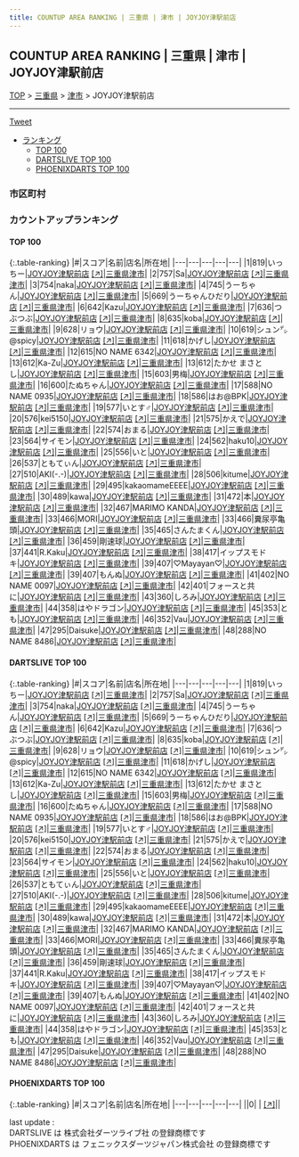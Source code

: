 ```yaml
---
title: COUNTUP AREA RANKING | 三重県 | 津市 | JOYJOY津駅前店
---
```

## COUNTUP AREA RANKING | 三重県 | 津市 | JOYJOY津駅前店

[TOP](/darts/rank/) > [三重県](/darts/rank/三重県/) > [津市](/darts/rank/三重県/津市/) > JOYJOY津駅前店

___

<a href="https://twitter.com/share?ref_src=twsrc%5Etfw" data-text="COUNTUP AREA RANKING | 三重県津市JOYJOY津駅前店" class="twitter-share-button" data-hashtags="DARTSLIVE,PHOENIXDARTS,darts,ダーツ" data-show-count="false">Tweet</a>

* [ランキング](#カウントアップランキング)
    * [TOP 100](#top-100)
    * [DARTSLIVE TOP 100](#dartslive-top-100)
    * [PHOENIXDARTS TOP 100](#phoenixdarts-top-100)

### 市区町村

<ul>

</ul>

### カウントアップランキング

#### TOP 100



{:.table-ranking}
|#|スコア|名前|店名|所在地|
|---|---|---|---|---|
|1|819|<span class="rank-name-dl">いっちー</span>|<a href="/darts/rank/shops/a01a58105d3c797e5f9f3321c1147265.html">JOYJOY津駅前店</a> <a href="https://search.dartslive.com/jp/shop/a01a58105d3c797e5f9f3321c1147265">[↗]</a>|<a href="/darts/rank/三重県/津市">三重県津市</a>|
|2|757|<span class="rank-name-dl">Sa</span>|<a href="/darts/rank/shops/a01a58105d3c797e5f9f3321c1147265.html">JOYJOY津駅前店</a> <a href="https://search.dartslive.com/jp/shop/a01a58105d3c797e5f9f3321c1147265">[↗]</a>|<a href="/darts/rank/三重県/津市">三重県津市</a>|
|3|754|<span class="rank-name-dl">naka</span>|<a href="/darts/rank/shops/a01a58105d3c797e5f9f3321c1147265.html">JOYJOY津駅前店</a> <a href="https://search.dartslive.com/jp/shop/a01a58105d3c797e5f9f3321c1147265">[↗]</a>|<a href="/darts/rank/三重県/津市">三重県津市</a>|
|4|745|<span class="rank-name-dl">うーちゃん</span>|<a href="/darts/rank/shops/a01a58105d3c797e5f9f3321c1147265.html">JOYJOY津駅前店</a> <a href="https://search.dartslive.com/jp/shop/a01a58105d3c797e5f9f3321c1147265">[↗]</a>|<a href="/darts/rank/三重県/津市">三重県津市</a>|
|5|669|<span class="rank-name-dl">うーちゃんひだり</span>|<a href="/darts/rank/shops/a01a58105d3c797e5f9f3321c1147265.html">JOYJOY津駅前店</a> <a href="https://search.dartslive.com/jp/shop/a01a58105d3c797e5f9f3321c1147265">[↗]</a>|<a href="/darts/rank/三重県/津市">三重県津市</a>|
|6|642|<span class="rank-name-dl">Kazu</span>|<a href="/darts/rank/shops/a01a58105d3c797e5f9f3321c1147265.html">JOYJOY津駅前店</a> <a href="https://search.dartslive.com/jp/shop/a01a58105d3c797e5f9f3321c1147265">[↗]</a>|<a href="/darts/rank/三重県/津市">三重県津市</a>|
|7|636|<span class="rank-name-dl">つぶつぶ</span>|<a href="/darts/rank/shops/a01a58105d3c797e5f9f3321c1147265.html">JOYJOY津駅前店</a> <a href="https://search.dartslive.com/jp/shop/a01a58105d3c797e5f9f3321c1147265">[↗]</a>|<a href="/darts/rank/三重県/津市">三重県津市</a>|
|8|635|<span class="rank-name-dl">koba</span>|<a href="/darts/rank/shops/a01a58105d3c797e5f9f3321c1147265.html">JOYJOY津駅前店</a> <a href="https://search.dartslive.com/jp/shop/a01a58105d3c797e5f9f3321c1147265">[↗]</a>|<a href="/darts/rank/三重県/津市">三重県津市</a>|
|9|628|<span class="rank-name-dl">リョウ</span>|<a href="/darts/rank/shops/a01a58105d3c797e5f9f3321c1147265.html">JOYJOY津駅前店</a> <a href="https://search.dartslive.com/jp/shop/a01a58105d3c797e5f9f3321c1147265">[↗]</a>|<a href="/darts/rank/三重県/津市">三重県津市</a>|
|10|619|<span class="rank-name-dl">シュン㌥@spicy</span>|<a href="/darts/rank/shops/a01a58105d3c797e5f9f3321c1147265.html">JOYJOY津駅前店</a> <a href="https://search.dartslive.com/jp/shop/a01a58105d3c797e5f9f3321c1147265">[↗]</a>|<a href="/darts/rank/三重県/津市">三重県津市</a>|
|11|618|<span class="rank-name-dl">かげし</span>|<a href="/darts/rank/shops/a01a58105d3c797e5f9f3321c1147265.html">JOYJOY津駅前店</a> <a href="https://search.dartslive.com/jp/shop/a01a58105d3c797e5f9f3321c1147265">[↗]</a>|<a href="/darts/rank/三重県/津市">三重県津市</a>|
|12|615|<span class="rank-name-dl">NO NAME 6342</span>|<a href="/darts/rank/shops/a01a58105d3c797e5f9f3321c1147265.html">JOYJOY津駅前店</a> <a href="https://search.dartslive.com/jp/shop/a01a58105d3c797e5f9f3321c1147265">[↗]</a>|<a href="/darts/rank/三重県/津市">三重県津市</a>|
|13|612|<span class="rank-name-dl">Ka-Zu</span>|<a href="/darts/rank/shops/a01a58105d3c797e5f9f3321c1147265.html">JOYJOY津駅前店</a> <a href="https://search.dartslive.com/jp/shop/a01a58105d3c797e5f9f3321c1147265">[↗]</a>|<a href="/darts/rank/三重県/津市">三重県津市</a>|
|13|612|<span class="rank-name-dl">たかせ まさとし</span>|<a href="/darts/rank/shops/a01a58105d3c797e5f9f3321c1147265.html">JOYJOY津駅前店</a> <a href="https://search.dartslive.com/jp/shop/a01a58105d3c797e5f9f3321c1147265">[↗]</a>|<a href="/darts/rank/三重県/津市">三重県津市</a>|
|15|603|<span class="rank-name-dl">男梅</span>|<a href="/darts/rank/shops/a01a58105d3c797e5f9f3321c1147265.html">JOYJOY津駅前店</a> <a href="https://search.dartslive.com/jp/shop/a01a58105d3c797e5f9f3321c1147265">[↗]</a>|<a href="/darts/rank/三重県/津市">三重県津市</a>|
|16|600|<span class="rank-name-dl">たぬちゃん</span>|<a href="/darts/rank/shops/a01a58105d3c797e5f9f3321c1147265.html">JOYJOY津駅前店</a> <a href="https://search.dartslive.com/jp/shop/a01a58105d3c797e5f9f3321c1147265">[↗]</a>|<a href="/darts/rank/三重県/津市">三重県津市</a>|
|17|588|<span class="rank-name-dl">NO NAME 0935</span>|<a href="/darts/rank/shops/a01a58105d3c797e5f9f3321c1147265.html">JOYJOY津駅前店</a> <a href="https://search.dartslive.com/jp/shop/a01a58105d3c797e5f9f3321c1147265">[↗]</a>|<a href="/darts/rank/三重県/津市">三重県津市</a>|
|18|586|<span class="rank-name-dl">はお@BPK</span>|<a href="/darts/rank/shops/a01a58105d3c797e5f9f3321c1147265.html">JOYJOY津駅前店</a> <a href="https://search.dartslive.com/jp/shop/a01a58105d3c797e5f9f3321c1147265">[↗]</a>|<a href="/darts/rank/三重県/津市">三重県津市</a>|
|19|577|<span class="rank-name-dl">いとす♂</span>|<a href="/darts/rank/shops/a01a58105d3c797e5f9f3321c1147265.html">JOYJOY津駅前店</a> <a href="https://search.dartslive.com/jp/shop/a01a58105d3c797e5f9f3321c1147265">[↗]</a>|<a href="/darts/rank/三重県/津市">三重県津市</a>|
|20|576|<span class="rank-name-dl">kei5150</span>|<a href="/darts/rank/shops/a01a58105d3c797e5f9f3321c1147265.html">JOYJOY津駅前店</a> <a href="https://search.dartslive.com/jp/shop/a01a58105d3c797e5f9f3321c1147265">[↗]</a>|<a href="/darts/rank/三重県/津市">三重県津市</a>|
|21|575|<span class="rank-name-dl">かえで</span>|<a href="/darts/rank/shops/a01a58105d3c797e5f9f3321c1147265.html">JOYJOY津駅前店</a> <a href="https://search.dartslive.com/jp/shop/a01a58105d3c797e5f9f3321c1147265">[↗]</a>|<a href="/darts/rank/三重県/津市">三重県津市</a>|
|22|574|<span class="rank-name-dl">おまる</span>|<a href="/darts/rank/shops/a01a58105d3c797e5f9f3321c1147265.html">JOYJOY津駅前店</a> <a href="https://search.dartslive.com/jp/shop/a01a58105d3c797e5f9f3321c1147265">[↗]</a>|<a href="/darts/rank/三重県/津市">三重県津市</a>|
|23|564|<span class="rank-name-dl">サイモン</span>|<a href="/darts/rank/shops/a01a58105d3c797e5f9f3321c1147265.html">JOYJOY津駅前店</a> <a href="https://search.dartslive.com/jp/shop/a01a58105d3c797e5f9f3321c1147265">[↗]</a>|<a href="/darts/rank/三重県/津市">三重県津市</a>|
|24|562|<span class="rank-name-dl">haku10</span>|<a href="/darts/rank/shops/a01a58105d3c797e5f9f3321c1147265.html">JOYJOY津駅前店</a> <a href="https://search.dartslive.com/jp/shop/a01a58105d3c797e5f9f3321c1147265">[↗]</a>|<a href="/darts/rank/三重県/津市">三重県津市</a>|
|25|556|<span class="rank-name-dl">いと</span>|<a href="/darts/rank/shops/a01a58105d3c797e5f9f3321c1147265.html">JOYJOY津駅前店</a> <a href="https://search.dartslive.com/jp/shop/a01a58105d3c797e5f9f3321c1147265">[↗]</a>|<a href="/darts/rank/三重県/津市">三重県津市</a>|
|26|537|<span class="rank-name-dl">ともてぃん</span>|<a href="/darts/rank/shops/a01a58105d3c797e5f9f3321c1147265.html">JOYJOY津駅前店</a> <a href="https://search.dartslive.com/jp/shop/a01a58105d3c797e5f9f3321c1147265">[↗]</a>|<a href="/darts/rank/三重県/津市">三重県津市</a>|
|27|510|<span class="rank-name-dl">AKI(-.-)</span>|<a href="/darts/rank/shops/a01a58105d3c797e5f9f3321c1147265.html">JOYJOY津駅前店</a> <a href="https://search.dartslive.com/jp/shop/a01a58105d3c797e5f9f3321c1147265">[↗]</a>|<a href="/darts/rank/三重県/津市">三重県津市</a>|
|28|506|<span class="rank-name-dl">kitume</span>|<a href="/darts/rank/shops/a01a58105d3c797e5f9f3321c1147265.html">JOYJOY津駅前店</a> <a href="https://search.dartslive.com/jp/shop/a01a58105d3c797e5f9f3321c1147265">[↗]</a>|<a href="/darts/rank/三重県/津市">三重県津市</a>|
|29|495|<span class="rank-name-dl">kakaomameEEEE</span>|<a href="/darts/rank/shops/a01a58105d3c797e5f9f3321c1147265.html">JOYJOY津駅前店</a> <a href="https://search.dartslive.com/jp/shop/a01a58105d3c797e5f9f3321c1147265">[↗]</a>|<a href="/darts/rank/三重県/津市">三重県津市</a>|
|30|489|<span class="rank-name-dl">kawa</span>|<a href="/darts/rank/shops/a01a58105d3c797e5f9f3321c1147265.html">JOYJOY津駅前店</a> <a href="https://search.dartslive.com/jp/shop/a01a58105d3c797e5f9f3321c1147265">[↗]</a>|<a href="/darts/rank/三重県/津市">三重県津市</a>|
|31|472|<span class="rank-name-dl">本</span>|<a href="/darts/rank/shops/a01a58105d3c797e5f9f3321c1147265.html">JOYJOY津駅前店</a> <a href="https://search.dartslive.com/jp/shop/a01a58105d3c797e5f9f3321c1147265">[↗]</a>|<a href="/darts/rank/三重県/津市">三重県津市</a>|
|32|467|<span class="rank-name-dl">MARIMO KANDA</span>|<a href="/darts/rank/shops/a01a58105d3c797e5f9f3321c1147265.html">JOYJOY津駅前店</a> <a href="https://search.dartslive.com/jp/shop/a01a58105d3c797e5f9f3321c1147265">[↗]</a>|<a href="/darts/rank/三重県/津市">三重県津市</a>|
|33|466|<span class="rank-name-dl">MORI</span>|<a href="/darts/rank/shops/a01a58105d3c797e5f9f3321c1147265.html">JOYJOY津駅前店</a> <a href="https://search.dartslive.com/jp/shop/a01a58105d3c797e5f9f3321c1147265">[↗]</a>|<a href="/darts/rank/三重県/津市">三重県津市</a>|
|33|466|<span class="rank-name-dl">糞尿亭亀頭</span>|<a href="/darts/rank/shops/a01a58105d3c797e5f9f3321c1147265.html">JOYJOY津駅前店</a> <a href="https://search.dartslive.com/jp/shop/a01a58105d3c797e5f9f3321c1147265">[↗]</a>|<a href="/darts/rank/三重県/津市">三重県津市</a>|
|35|465|<span class="rank-name-dl">さんたまくん</span>|<a href="/darts/rank/shops/a01a58105d3c797e5f9f3321c1147265.html">JOYJOY津駅前店</a> <a href="https://search.dartslive.com/jp/shop/a01a58105d3c797e5f9f3321c1147265">[↗]</a>|<a href="/darts/rank/三重県/津市">三重県津市</a>|
|36|459|<span class="rank-name-dl">剛速球</span>|<a href="/darts/rank/shops/a01a58105d3c797e5f9f3321c1147265.html">JOYJOY津駅前店</a> <a href="https://search.dartslive.com/jp/shop/a01a58105d3c797e5f9f3321c1147265">[↗]</a>|<a href="/darts/rank/三重県/津市">三重県津市</a>|
|37|441|<span class="rank-name-dl">R.Kaku</span>|<a href="/darts/rank/shops/a01a58105d3c797e5f9f3321c1147265.html">JOYJOY津駅前店</a> <a href="https://search.dartslive.com/jp/shop/a01a58105d3c797e5f9f3321c1147265">[↗]</a>|<a href="/darts/rank/三重県/津市">三重県津市</a>|
|38|417|<span class="rank-name-dl">イップスモドキ</span>|<a href="/darts/rank/shops/a01a58105d3c797e5f9f3321c1147265.html">JOYJOY津駅前店</a> <a href="https://search.dartslive.com/jp/shop/a01a58105d3c797e5f9f3321c1147265">[↗]</a>|<a href="/darts/rank/三重県/津市">三重県津市</a>|
|39|407|<span class="rank-name-dl">♡Mayayan♡</span>|<a href="/darts/rank/shops/a01a58105d3c797e5f9f3321c1147265.html">JOYJOY津駅前店</a> <a href="https://search.dartslive.com/jp/shop/a01a58105d3c797e5f9f3321c1147265">[↗]</a>|<a href="/darts/rank/三重県/津市">三重県津市</a>|
|39|407|<span class="rank-name-dl">もんぬ</span>|<a href="/darts/rank/shops/a01a58105d3c797e5f9f3321c1147265.html">JOYJOY津駅前店</a> <a href="https://search.dartslive.com/jp/shop/a01a58105d3c797e5f9f3321c1147265">[↗]</a>|<a href="/darts/rank/三重県/津市">三重県津市</a>|
|41|402|<span class="rank-name-dl">NO NAME 0097</span>|<a href="/darts/rank/shops/a01a58105d3c797e5f9f3321c1147265.html">JOYJOY津駅前店</a> <a href="https://search.dartslive.com/jp/shop/a01a58105d3c797e5f9f3321c1147265">[↗]</a>|<a href="/darts/rank/三重県/津市">三重県津市</a>|
|42|401|<span class="rank-name-dl">フォースと共に</span>|<a href="/darts/rank/shops/a01a58105d3c797e5f9f3321c1147265.html">JOYJOY津駅前店</a> <a href="https://search.dartslive.com/jp/shop/a01a58105d3c797e5f9f3321c1147265">[↗]</a>|<a href="/darts/rank/三重県/津市">三重県津市</a>|
|43|360|<span class="rank-name-dl">しろみ</span>|<a href="/darts/rank/shops/a01a58105d3c797e5f9f3321c1147265.html">JOYJOY津駅前店</a> <a href="https://search.dartslive.com/jp/shop/a01a58105d3c797e5f9f3321c1147265">[↗]</a>|<a href="/darts/rank/三重県/津市">三重県津市</a>|
|44|358|<span class="rank-name-dl">はやドラゴン</span>|<a href="/darts/rank/shops/a01a58105d3c797e5f9f3321c1147265.html">JOYJOY津駅前店</a> <a href="https://search.dartslive.com/jp/shop/a01a58105d3c797e5f9f3321c1147265">[↗]</a>|<a href="/darts/rank/三重県/津市">三重県津市</a>|
|45|353|<span class="rank-name-dl">とも</span>|<a href="/darts/rank/shops/a01a58105d3c797e5f9f3321c1147265.html">JOYJOY津駅前店</a> <a href="https://search.dartslive.com/jp/shop/a01a58105d3c797e5f9f3321c1147265">[↗]</a>|<a href="/darts/rank/三重県/津市">三重県津市</a>|
|46|352|<span class="rank-name-dl">Vau</span>|<a href="/darts/rank/shops/a01a58105d3c797e5f9f3321c1147265.html">JOYJOY津駅前店</a> <a href="https://search.dartslive.com/jp/shop/a01a58105d3c797e5f9f3321c1147265">[↗]</a>|<a href="/darts/rank/三重県/津市">三重県津市</a>|
|47|295|<span class="rank-name-dl">Daisuke</span>|<a href="/darts/rank/shops/a01a58105d3c797e5f9f3321c1147265.html">JOYJOY津駅前店</a> <a href="https://search.dartslive.com/jp/shop/a01a58105d3c797e5f9f3321c1147265">[↗]</a>|<a href="/darts/rank/三重県/津市">三重県津市</a>|
|48|288|<span class="rank-name-dl">NO NAME 8486</span>|<a href="/darts/rank/shops/a01a58105d3c797e5f9f3321c1147265.html">JOYJOY津駅前店</a> <a href="https://search.dartslive.com/jp/shop/a01a58105d3c797e5f9f3321c1147265">[↗]</a>|<a href="/darts/rank/三重県/津市">三重県津市</a>|


#### DARTSLIVE TOP 100



{:.table-ranking}
|#|スコア|名前|店名|所在地|
|---|---|---|---|---|
|1|819|<span class="rank-name-dl">いっちー</span>|<a href="/darts/rank/shops/a01a58105d3c797e5f9f3321c1147265.html">JOYJOY津駅前店</a> <a href="https://search.dartslive.com/jp/shop/a01a58105d3c797e5f9f3321c1147265">[↗]</a>|<a href="/darts/rank/三重県/津市">三重県津市</a>|
|2|757|<span class="rank-name-dl">Sa</span>|<a href="/darts/rank/shops/a01a58105d3c797e5f9f3321c1147265.html">JOYJOY津駅前店</a> <a href="https://search.dartslive.com/jp/shop/a01a58105d3c797e5f9f3321c1147265">[↗]</a>|<a href="/darts/rank/三重県/津市">三重県津市</a>|
|3|754|<span class="rank-name-dl">naka</span>|<a href="/darts/rank/shops/a01a58105d3c797e5f9f3321c1147265.html">JOYJOY津駅前店</a> <a href="https://search.dartslive.com/jp/shop/a01a58105d3c797e5f9f3321c1147265">[↗]</a>|<a href="/darts/rank/三重県/津市">三重県津市</a>|
|4|745|<span class="rank-name-dl">うーちゃん</span>|<a href="/darts/rank/shops/a01a58105d3c797e5f9f3321c1147265.html">JOYJOY津駅前店</a> <a href="https://search.dartslive.com/jp/shop/a01a58105d3c797e5f9f3321c1147265">[↗]</a>|<a href="/darts/rank/三重県/津市">三重県津市</a>|
|5|669|<span class="rank-name-dl">うーちゃんひだり</span>|<a href="/darts/rank/shops/a01a58105d3c797e5f9f3321c1147265.html">JOYJOY津駅前店</a> <a href="https://search.dartslive.com/jp/shop/a01a58105d3c797e5f9f3321c1147265">[↗]</a>|<a href="/darts/rank/三重県/津市">三重県津市</a>|
|6|642|<span class="rank-name-dl">Kazu</span>|<a href="/darts/rank/shops/a01a58105d3c797e5f9f3321c1147265.html">JOYJOY津駅前店</a> <a href="https://search.dartslive.com/jp/shop/a01a58105d3c797e5f9f3321c1147265">[↗]</a>|<a href="/darts/rank/三重県/津市">三重県津市</a>|
|7|636|<span class="rank-name-dl">つぶつぶ</span>|<a href="/darts/rank/shops/a01a58105d3c797e5f9f3321c1147265.html">JOYJOY津駅前店</a> <a href="https://search.dartslive.com/jp/shop/a01a58105d3c797e5f9f3321c1147265">[↗]</a>|<a href="/darts/rank/三重県/津市">三重県津市</a>|
|8|635|<span class="rank-name-dl">koba</span>|<a href="/darts/rank/shops/a01a58105d3c797e5f9f3321c1147265.html">JOYJOY津駅前店</a> <a href="https://search.dartslive.com/jp/shop/a01a58105d3c797e5f9f3321c1147265">[↗]</a>|<a href="/darts/rank/三重県/津市">三重県津市</a>|
|9|628|<span class="rank-name-dl">リョウ</span>|<a href="/darts/rank/shops/a01a58105d3c797e5f9f3321c1147265.html">JOYJOY津駅前店</a> <a href="https://search.dartslive.com/jp/shop/a01a58105d3c797e5f9f3321c1147265">[↗]</a>|<a href="/darts/rank/三重県/津市">三重県津市</a>|
|10|619|<span class="rank-name-dl">シュン㌥@spicy</span>|<a href="/darts/rank/shops/a01a58105d3c797e5f9f3321c1147265.html">JOYJOY津駅前店</a> <a href="https://search.dartslive.com/jp/shop/a01a58105d3c797e5f9f3321c1147265">[↗]</a>|<a href="/darts/rank/三重県/津市">三重県津市</a>|
|11|618|<span class="rank-name-dl">かげし</span>|<a href="/darts/rank/shops/a01a58105d3c797e5f9f3321c1147265.html">JOYJOY津駅前店</a> <a href="https://search.dartslive.com/jp/shop/a01a58105d3c797e5f9f3321c1147265">[↗]</a>|<a href="/darts/rank/三重県/津市">三重県津市</a>|
|12|615|<span class="rank-name-dl">NO NAME 6342</span>|<a href="/darts/rank/shops/a01a58105d3c797e5f9f3321c1147265.html">JOYJOY津駅前店</a> <a href="https://search.dartslive.com/jp/shop/a01a58105d3c797e5f9f3321c1147265">[↗]</a>|<a href="/darts/rank/三重県/津市">三重県津市</a>|
|13|612|<span class="rank-name-dl">Ka-Zu</span>|<a href="/darts/rank/shops/a01a58105d3c797e5f9f3321c1147265.html">JOYJOY津駅前店</a> <a href="https://search.dartslive.com/jp/shop/a01a58105d3c797e5f9f3321c1147265">[↗]</a>|<a href="/darts/rank/三重県/津市">三重県津市</a>|
|13|612|<span class="rank-name-dl">たかせ まさとし</span>|<a href="/darts/rank/shops/a01a58105d3c797e5f9f3321c1147265.html">JOYJOY津駅前店</a> <a href="https://search.dartslive.com/jp/shop/a01a58105d3c797e5f9f3321c1147265">[↗]</a>|<a href="/darts/rank/三重県/津市">三重県津市</a>|
|15|603|<span class="rank-name-dl">男梅</span>|<a href="/darts/rank/shops/a01a58105d3c797e5f9f3321c1147265.html">JOYJOY津駅前店</a> <a href="https://search.dartslive.com/jp/shop/a01a58105d3c797e5f9f3321c1147265">[↗]</a>|<a href="/darts/rank/三重県/津市">三重県津市</a>|
|16|600|<span class="rank-name-dl">たぬちゃん</span>|<a href="/darts/rank/shops/a01a58105d3c797e5f9f3321c1147265.html">JOYJOY津駅前店</a> <a href="https://search.dartslive.com/jp/shop/a01a58105d3c797e5f9f3321c1147265">[↗]</a>|<a href="/darts/rank/三重県/津市">三重県津市</a>|
|17|588|<span class="rank-name-dl">NO NAME 0935</span>|<a href="/darts/rank/shops/a01a58105d3c797e5f9f3321c1147265.html">JOYJOY津駅前店</a> <a href="https://search.dartslive.com/jp/shop/a01a58105d3c797e5f9f3321c1147265">[↗]</a>|<a href="/darts/rank/三重県/津市">三重県津市</a>|
|18|586|<span class="rank-name-dl">はお@BPK</span>|<a href="/darts/rank/shops/a01a58105d3c797e5f9f3321c1147265.html">JOYJOY津駅前店</a> <a href="https://search.dartslive.com/jp/shop/a01a58105d3c797e5f9f3321c1147265">[↗]</a>|<a href="/darts/rank/三重県/津市">三重県津市</a>|
|19|577|<span class="rank-name-dl">いとす♂</span>|<a href="/darts/rank/shops/a01a58105d3c797e5f9f3321c1147265.html">JOYJOY津駅前店</a> <a href="https://search.dartslive.com/jp/shop/a01a58105d3c797e5f9f3321c1147265">[↗]</a>|<a href="/darts/rank/三重県/津市">三重県津市</a>|
|20|576|<span class="rank-name-dl">kei5150</span>|<a href="/darts/rank/shops/a01a58105d3c797e5f9f3321c1147265.html">JOYJOY津駅前店</a> <a href="https://search.dartslive.com/jp/shop/a01a58105d3c797e5f9f3321c1147265">[↗]</a>|<a href="/darts/rank/三重県/津市">三重県津市</a>|
|21|575|<span class="rank-name-dl">かえで</span>|<a href="/darts/rank/shops/a01a58105d3c797e5f9f3321c1147265.html">JOYJOY津駅前店</a> <a href="https://search.dartslive.com/jp/shop/a01a58105d3c797e5f9f3321c1147265">[↗]</a>|<a href="/darts/rank/三重県/津市">三重県津市</a>|
|22|574|<span class="rank-name-dl">おまる</span>|<a href="/darts/rank/shops/a01a58105d3c797e5f9f3321c1147265.html">JOYJOY津駅前店</a> <a href="https://search.dartslive.com/jp/shop/a01a58105d3c797e5f9f3321c1147265">[↗]</a>|<a href="/darts/rank/三重県/津市">三重県津市</a>|
|23|564|<span class="rank-name-dl">サイモン</span>|<a href="/darts/rank/shops/a01a58105d3c797e5f9f3321c1147265.html">JOYJOY津駅前店</a> <a href="https://search.dartslive.com/jp/shop/a01a58105d3c797e5f9f3321c1147265">[↗]</a>|<a href="/darts/rank/三重県/津市">三重県津市</a>|
|24|562|<span class="rank-name-dl">haku10</span>|<a href="/darts/rank/shops/a01a58105d3c797e5f9f3321c1147265.html">JOYJOY津駅前店</a> <a href="https://search.dartslive.com/jp/shop/a01a58105d3c797e5f9f3321c1147265">[↗]</a>|<a href="/darts/rank/三重県/津市">三重県津市</a>|
|25|556|<span class="rank-name-dl">いと</span>|<a href="/darts/rank/shops/a01a58105d3c797e5f9f3321c1147265.html">JOYJOY津駅前店</a> <a href="https://search.dartslive.com/jp/shop/a01a58105d3c797e5f9f3321c1147265">[↗]</a>|<a href="/darts/rank/三重県/津市">三重県津市</a>|
|26|537|<span class="rank-name-dl">ともてぃん</span>|<a href="/darts/rank/shops/a01a58105d3c797e5f9f3321c1147265.html">JOYJOY津駅前店</a> <a href="https://search.dartslive.com/jp/shop/a01a58105d3c797e5f9f3321c1147265">[↗]</a>|<a href="/darts/rank/三重県/津市">三重県津市</a>|
|27|510|<span class="rank-name-dl">AKI(-.-)</span>|<a href="/darts/rank/shops/a01a58105d3c797e5f9f3321c1147265.html">JOYJOY津駅前店</a> <a href="https://search.dartslive.com/jp/shop/a01a58105d3c797e5f9f3321c1147265">[↗]</a>|<a href="/darts/rank/三重県/津市">三重県津市</a>|
|28|506|<span class="rank-name-dl">kitume</span>|<a href="/darts/rank/shops/a01a58105d3c797e5f9f3321c1147265.html">JOYJOY津駅前店</a> <a href="https://search.dartslive.com/jp/shop/a01a58105d3c797e5f9f3321c1147265">[↗]</a>|<a href="/darts/rank/三重県/津市">三重県津市</a>|
|29|495|<span class="rank-name-dl">kakaomameEEEE</span>|<a href="/darts/rank/shops/a01a58105d3c797e5f9f3321c1147265.html">JOYJOY津駅前店</a> <a href="https://search.dartslive.com/jp/shop/a01a58105d3c797e5f9f3321c1147265">[↗]</a>|<a href="/darts/rank/三重県/津市">三重県津市</a>|
|30|489|<span class="rank-name-dl">kawa</span>|<a href="/darts/rank/shops/a01a58105d3c797e5f9f3321c1147265.html">JOYJOY津駅前店</a> <a href="https://search.dartslive.com/jp/shop/a01a58105d3c797e5f9f3321c1147265">[↗]</a>|<a href="/darts/rank/三重県/津市">三重県津市</a>|
|31|472|<span class="rank-name-dl">本</span>|<a href="/darts/rank/shops/a01a58105d3c797e5f9f3321c1147265.html">JOYJOY津駅前店</a> <a href="https://search.dartslive.com/jp/shop/a01a58105d3c797e5f9f3321c1147265">[↗]</a>|<a href="/darts/rank/三重県/津市">三重県津市</a>|
|32|467|<span class="rank-name-dl">MARIMO KANDA</span>|<a href="/darts/rank/shops/a01a58105d3c797e5f9f3321c1147265.html">JOYJOY津駅前店</a> <a href="https://search.dartslive.com/jp/shop/a01a58105d3c797e5f9f3321c1147265">[↗]</a>|<a href="/darts/rank/三重県/津市">三重県津市</a>|
|33|466|<span class="rank-name-dl">MORI</span>|<a href="/darts/rank/shops/a01a58105d3c797e5f9f3321c1147265.html">JOYJOY津駅前店</a> <a href="https://search.dartslive.com/jp/shop/a01a58105d3c797e5f9f3321c1147265">[↗]</a>|<a href="/darts/rank/三重県/津市">三重県津市</a>|
|33|466|<span class="rank-name-dl">糞尿亭亀頭</span>|<a href="/darts/rank/shops/a01a58105d3c797e5f9f3321c1147265.html">JOYJOY津駅前店</a> <a href="https://search.dartslive.com/jp/shop/a01a58105d3c797e5f9f3321c1147265">[↗]</a>|<a href="/darts/rank/三重県/津市">三重県津市</a>|
|35|465|<span class="rank-name-dl">さんたまくん</span>|<a href="/darts/rank/shops/a01a58105d3c797e5f9f3321c1147265.html">JOYJOY津駅前店</a> <a href="https://search.dartslive.com/jp/shop/a01a58105d3c797e5f9f3321c1147265">[↗]</a>|<a href="/darts/rank/三重県/津市">三重県津市</a>|
|36|459|<span class="rank-name-dl">剛速球</span>|<a href="/darts/rank/shops/a01a58105d3c797e5f9f3321c1147265.html">JOYJOY津駅前店</a> <a href="https://search.dartslive.com/jp/shop/a01a58105d3c797e5f9f3321c1147265">[↗]</a>|<a href="/darts/rank/三重県/津市">三重県津市</a>|
|37|441|<span class="rank-name-dl">R.Kaku</span>|<a href="/darts/rank/shops/a01a58105d3c797e5f9f3321c1147265.html">JOYJOY津駅前店</a> <a href="https://search.dartslive.com/jp/shop/a01a58105d3c797e5f9f3321c1147265">[↗]</a>|<a href="/darts/rank/三重県/津市">三重県津市</a>|
|38|417|<span class="rank-name-dl">イップスモドキ</span>|<a href="/darts/rank/shops/a01a58105d3c797e5f9f3321c1147265.html">JOYJOY津駅前店</a> <a href="https://search.dartslive.com/jp/shop/a01a58105d3c797e5f9f3321c1147265">[↗]</a>|<a href="/darts/rank/三重県/津市">三重県津市</a>|
|39|407|<span class="rank-name-dl">♡Mayayan♡</span>|<a href="/darts/rank/shops/a01a58105d3c797e5f9f3321c1147265.html">JOYJOY津駅前店</a> <a href="https://search.dartslive.com/jp/shop/a01a58105d3c797e5f9f3321c1147265">[↗]</a>|<a href="/darts/rank/三重県/津市">三重県津市</a>|
|39|407|<span class="rank-name-dl">もんぬ</span>|<a href="/darts/rank/shops/a01a58105d3c797e5f9f3321c1147265.html">JOYJOY津駅前店</a> <a href="https://search.dartslive.com/jp/shop/a01a58105d3c797e5f9f3321c1147265">[↗]</a>|<a href="/darts/rank/三重県/津市">三重県津市</a>|
|41|402|<span class="rank-name-dl">NO NAME 0097</span>|<a href="/darts/rank/shops/a01a58105d3c797e5f9f3321c1147265.html">JOYJOY津駅前店</a> <a href="https://search.dartslive.com/jp/shop/a01a58105d3c797e5f9f3321c1147265">[↗]</a>|<a href="/darts/rank/三重県/津市">三重県津市</a>|
|42|401|<span class="rank-name-dl">フォースと共に</span>|<a href="/darts/rank/shops/a01a58105d3c797e5f9f3321c1147265.html">JOYJOY津駅前店</a> <a href="https://search.dartslive.com/jp/shop/a01a58105d3c797e5f9f3321c1147265">[↗]</a>|<a href="/darts/rank/三重県/津市">三重県津市</a>|
|43|360|<span class="rank-name-dl">しろみ</span>|<a href="/darts/rank/shops/a01a58105d3c797e5f9f3321c1147265.html">JOYJOY津駅前店</a> <a href="https://search.dartslive.com/jp/shop/a01a58105d3c797e5f9f3321c1147265">[↗]</a>|<a href="/darts/rank/三重県/津市">三重県津市</a>|
|44|358|<span class="rank-name-dl">はやドラゴン</span>|<a href="/darts/rank/shops/a01a58105d3c797e5f9f3321c1147265.html">JOYJOY津駅前店</a> <a href="https://search.dartslive.com/jp/shop/a01a58105d3c797e5f9f3321c1147265">[↗]</a>|<a href="/darts/rank/三重県/津市">三重県津市</a>|
|45|353|<span class="rank-name-dl">とも</span>|<a href="/darts/rank/shops/a01a58105d3c797e5f9f3321c1147265.html">JOYJOY津駅前店</a> <a href="https://search.dartslive.com/jp/shop/a01a58105d3c797e5f9f3321c1147265">[↗]</a>|<a href="/darts/rank/三重県/津市">三重県津市</a>|
|46|352|<span class="rank-name-dl">Vau</span>|<a href="/darts/rank/shops/a01a58105d3c797e5f9f3321c1147265.html">JOYJOY津駅前店</a> <a href="https://search.dartslive.com/jp/shop/a01a58105d3c797e5f9f3321c1147265">[↗]</a>|<a href="/darts/rank/三重県/津市">三重県津市</a>|
|47|295|<span class="rank-name-dl">Daisuke</span>|<a href="/darts/rank/shops/a01a58105d3c797e5f9f3321c1147265.html">JOYJOY津駅前店</a> <a href="https://search.dartslive.com/jp/shop/a01a58105d3c797e5f9f3321c1147265">[↗]</a>|<a href="/darts/rank/三重県/津市">三重県津市</a>|
|48|288|<span class="rank-name-dl">NO NAME 8486</span>|<a href="/darts/rank/shops/a01a58105d3c797e5f9f3321c1147265.html">JOYJOY津駅前店</a> <a href="https://search.dartslive.com/jp/shop/a01a58105d3c797e5f9f3321c1147265">[↗]</a>|<a href="/darts/rank/三重県/津市">三重県津市</a>|


#### PHOENIXDARTS TOP 100



{:.table-ranking}
|#|スコア|名前|店名|所在地|
|---|---|---|---|---|
||0|<span class="rank-name-dl"> </span>|<a href="/darts/rank/shops/.html"></a> <a href="">[↗]</a>|<a href="/darts/rank//"></a>|


<div class="footer border-top border-gray-light mt-5 pt-3 text-right text-gray">
    last update : <span style="font-weight: italic" id="foot_last_modified"></span><br />
    DARTSLIVE は 株式会社ダーツライブ社 の登録商標です<br />
    PHOENIXDARTS は フェニックスダーツジャパン株式会社 の登録商標です<br />
</div>

<script src="https://cdnjs.cloudflare.com/ajax/libs/jquery.tablesorter/2.31.3/js/jquery.tablesorter.min.js" integrity="sha512-qzgd5cYSZcosqpzpn7zF2ZId8f/8CHmFKZ8j7mU4OUXTNRd5g+ZHBPsgKEwoqxCtdQvExE5LprwwPAgoicguNg==" crossorigin="anonymous" referrerpolicy="no-referrer"></script>
<link rel="stylesheet" href="https://cdnjs.cloudflare.com/ajax/libs/jquery.tablesorter/2.31.3/css/theme.default.min.css" integrity="sha512-wghhOJkjQX0Lh3NSWvNKeZ0ZpNn+SPVXX1Qyc9OCaogADktxrBiBdKGDoqVUOyhStvMBmJQ8ZdMHiR3wuEq8+w==" crossorigin="anonymous" referrerpolicy="no-referrer" />
<script>
$(function() {
    $(".table-ranking").tablesorter({sortList:[[0, 0]]});
    $("#foot_last_modified").text(formatDate(new Date(document.lastModified), 'yyyy-MM-dd HH:mm:ss'));
});
</script>

<script async src="https://platform.twitter.com/widgets.js" charset="utf-8"></script>